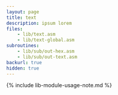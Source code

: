 ```yaml
---
layout: page
title: text
description: ipsum lorem
files: 
    - lib/text.asm
    - lib/text-global.asm
subroutines: 
    - lib/sub/out-hex.asm
    - lib/sub/out-text.asm
backurl: true
hidden: true
---
```

<!--more-->

{% include lib-module-usage-note.md %}
